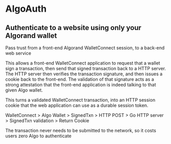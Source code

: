 # AlgoAuth

## Authenticate to a website using only your Algorand wallet

Pass trust from a front-end Algorand WalletConnect session, to a back-end web service

This allows a front-end WalletConnect application to request that a wallet sign a transaction, then send that signed transaction back to a HTTP server. The HTTP server then verifies the transaction signature, and then issues a cookie back to the front-end. The validation of that signature acts as a strong attestation that the front-end application is indeed talking to that given Algo wallet.

This turns a validated WalletConnect transaction, into an HTTP session cookie that the web application can use as a durable session token.

WalletConnect > Algo Wallet > SignedTxn > HTTP POST > Go HTTP server > SignedTxn validation > Return Cookie

The transaction never needs to be submitted to the network, so it costs users zero Algo to authenticate